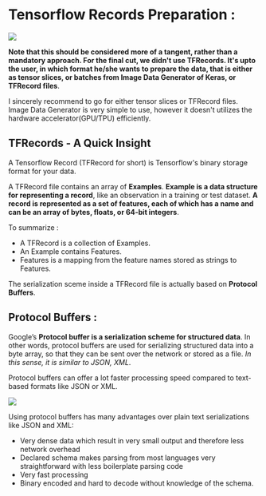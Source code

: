 # Tensorflow Records Preparation : 

![](https://github.com/CodingWitcher/NIH_Chest_X_Ray/blob/main/images_for_readme/thumbnail_tf.png)

**Note that this should be considered more of a tangent, rather than a mandatory approach. For the final cut, we didn't use TFRecords. It's upto the user, in which format he/she wants to prepare the data, that is either as tensor slices, or batches from Image Data Generator of Keras, or TFRecord files**.

I sincerely recommend to go for either tensor slices or TFRecord files. Image Data Generator is very simple to use, however it doesn't utilizes the hardware accelerator(GPU/TPU) efficiently.

## TFRecords - A Quick Insight
A Tensorflow Record (TFRecord for short) is Tensorflow's binary storage format for your data.

A TFRecord file contains an array of **Examples**. **Example is a data structure for representing a record**, like an observation in a training or test dataset. **A record is represented as a set of features, each of which has a name and can be an array of bytes, floats, or 64-bit integers**.

To summarize :

* A TFRecord is a collection of Examples.
* An Example contains Features.
* Features is a mapping from the feature names stored as strings to Features.

The serialization sceme inside a TFRecord file is actually based on **Protocol Buffers**.

## Protocol Buffers : 

Google’s **Protocol buffer is a serialization scheme for structured data**. In other words, protocol buffers are used for serializing structured data into a byte array, so that they can be sent over the network or stored as a file. *In this sense, it is similar to JSON, XML*.

Protocol buffers can offer a lot faster processing speed compared to text-based formats like JSON or XML.

![](https://github.com/CodingWitcher/NIH_Chest_X_Ray/blob/main/images_for_readme/protocolbuffers.jpg)

Using protocol buffers has many advantages over plain text serializations like JSON and XML:

* Very dense data which result in very small output and therefore less network overhead
* Declared schema makes parsing from most languages very straightforward with less boilerplate parsing code
* Very fast processing
* Binary encoded and hard to decode without knowledge of the schema.

